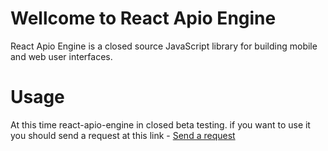 # Wellcome to React Apio Engine

React Apio Engine is a closed source JavaScript library for building mobile and web user interfaces.

# Usage

At this time react-apio-engine in closed beta testing. if you want to use it you should send a request at this link - 
[Send a request](https://forms.gle/oPNcmzVEYg7KkR5FA)

